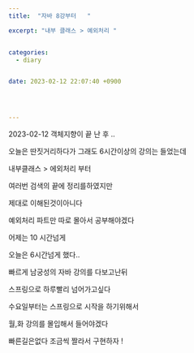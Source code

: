 ```yaml
---
title:  "자바 8강부터   "

excerpt: "내부 클래스 > 예외처리 "


categories:
  - diary


date: 2023-02-12 22:07:40 +0900




---
```

2023-02-12 
객체지향이 끝 난 후 ..


오늘은 딴짓거리하다가 그래도 6시간이상의 강의는 들었는데

내부클래스 > 에외처리 부터 

여러번 검색의 끝에 정리를하였지만 

제대로 이해된것이아니다 

예외처리 파트만 따로 몰아서 공부해야겠다

어제는 10 시간넘게

오늘은 6시간넘게 했다..

빠르게 남궁성의 자바 강의를 다보고난뒤 

스프링으로 하루빨리 넘어가고싶다 


수요일부터는 스프링으로 시작을 하기위해서 

월,화 강의를 몰입해서 들어야겠다 

빠른길은없다 조금씩 짤라서 구현하자 ! 